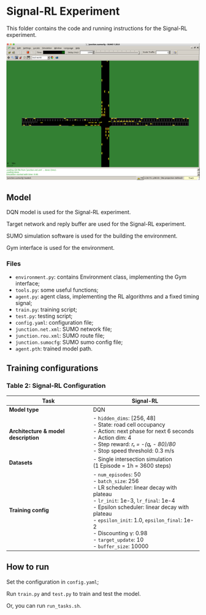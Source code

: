 # Signal-RL Experiment
This folder contains the code and running instructions for the Signal-RL experiment.

![Signal-RL](../assets/sumo_illustration.png "SUMO env illustration")


## Model
DQN model is used for the Signal-RL experiment.

Target network and reply buffer are used for the Signal-RL experiment.

SUMO simulation software is used for the building the environment.

Gym interface is used for the environment.

### Files
- ```environment.py```: contains Environment class, implementing the Gym interface;
- ```tools.py```: some useful functions;
- ```agent.py```: agent class, implementing the RL algorithms and a fixed timing signal;
- ```train.py```: training script;
- ```test.py```: testing script;
- ```config.yaml```: configuration file;
- ```junction.net.xml```: SUMO network file;
- ```junction.rou.xml```: SUMO route file;
- ```junction.sumocfg```: SUMO sumo config file;
- ```agent.pth```: trained model path.


## Training configurations
### Table 2: Signal-RL Configuration

| Task                     | Signal-RL                                                                                          |
|--------------------------|----------------------------------------------------------------------------------------------------|
| **Model type**           | DQN                                                                                                |
| **Architecture & model description** | - `hidden_dims`: [256, 48] <br> - State: road cell occupancy  <br> - Action: next phase for next 6 seconds  <br> - Action dim: 4 <br> - Step reward: *rₜ = -(qₜ - 80)/80*  <br> - Stop speed threshold: 0.3 m/s |
| **Datasets**             | - Single intersection simulation  <br> (1 Episode = 1h = 3600 steps)                               |
| **Training config**      | - `num_episodes`: 50  <br> - `batch_size`: 256  <br> - LR scheduler: linear decay with plateau  <br> - `lr_init`: 1e-3, `lr_final`: 1e-4  <br> - Epsilon scheduler: linear decay with plateau  <br> - `epsilon_init`: 1.0, `epsilon_final`: 1e-2  <br> - Discounting γ: 0.98  <br> - `target_update`: 10  <br> - `buffer_size`: 10000 |


## How to run
Set the configuration in ```config.yaml```;

Run ```train.py``` and ```test.py``` to train and test the model.

Or, you can run ```run_tasks.sh```.
